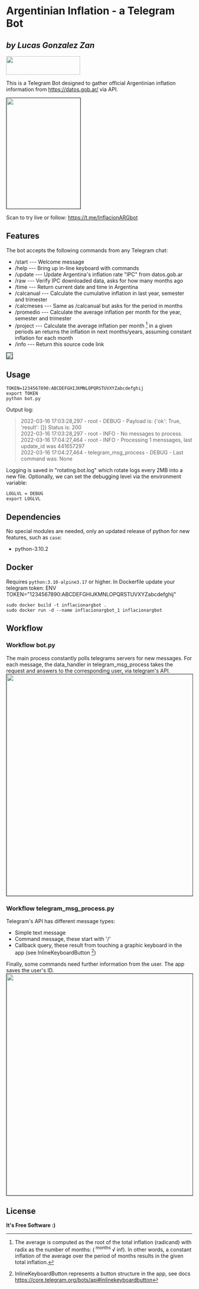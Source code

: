 
# Argentinian Inflation - a Telegram Bot
## _by Lucas Gonzalez Zan_



 <img src="logo.jpg"  width="200" height="50" href="https://www.linkedin.com/in/lucasgonzalezzan" />


This is a Telegram Bot designed to gather official Argentinian inflation information from https://datos.gob.ar/ via API.

 <img src="link.jpg"  width="200" height="300" border="1" align="center" />

Scan to try live or follow: https://t.me/InflacionARGbot

## Features

The bot accepts the following commands from any Telegram chat:

- /start 	---	Welcome message
- /help  	---	Bring up in-line keyboard with commands
- /update  	---	Update Argentina's inflation rate "IPC" from datos.gob.ar
- /raw --- Verify IPC downloaded data, asks for how many months ago
- /time  	---	Return current date and time in Argentina
- /calcanual   --- Calculate the cumulative inflation in last year, semester and trimester
- /calcmeses  ---	Same as /calcanual  but asks for the period in months
- /promedio --- Calculate the average inflation per month for the year, semester and trimester
- /project --- Calculate the average inflation per month [^1] in a given periods an returns the inflation in next months/years, assuming constant inflation for each month
- /info --- Return this source code link

[^1]: The average is computed as the root of the total inflation (radicand) with radix as the number of months:
(<sup> months </sup> √ inf). In other words, a constant inflation of the average over the period of months results in the given total inflation.

<!-- [![](livebot.gif), align=center]()
 --> 

 <img src="livebot.gif"   border="1" align="center" />


## Usage

 ```
TOKEN=1234567890:ABCDEFGHIJKMNLOPQRSTUVXYZabcdefghij 
export TOKEN
python bot.py
```

Output log:
> 2022-03-16 17:03:28,297 - root - DEBUG - Payload is: {'ok': True, 'result': []} Status is: 200 <br/>
> 2022-03-16 17:03:28,297 - root - INFO - No messages to process. <br/>
> 2022-03-16 17:04:27,464 - root - INFO - Processing 1 menssages, last update_id was 441657297 <br/>
> 2022-03-16 17:04:27,464 - telegram_msg_process - DEBUG - Last command was: None <br/>

Logging is saved in "rotating.bot.log" which rotate logs every 2MB into a new file. Optionally, we can set the debugging level via the environment variable:
``` 
LOGLVL = DEBUG
export LOGLVL
```

## Dependencies

No special modules are needed, only an updated release of python for new features, such as `case`:

- python-3.10.2


## Docker

Requires `python:3.10-alpine3.17` or higher.
In Dockerfile update your telegram token:
ENV TOKEN="1234567890:ABCDEFGHIJKMNLOPQRSTUVXYZabcdefghij"

```
sudo docker build -t inflacionargbot . 
sudo docker run -d --name inflacionargbot_1 inflacionargbot 
```

## Workflow

### Workflow bot.py
The main process constantly polls telegrams servers for new messages. For each message, the data_handler in telegram_msg_process takes the request and answers to the corresponding user, via telegram's API.
<img src="workflow_inflation_bot.svg" width="600" border="1" align="center" />  

### Workflow telegram_msg_process.py
Telegram's API has different message types:
- Simple text message
- Command message, these start with '/'
- Callback query, these result from touching a graphic keyboard in the app (see InlineKeyboardButton [^2])

[^2]: InlineKeyboardButton represents a button structure in the app, see docs https://core.telegram.org/bots/api#inlinekeyboardbutton 

Finally, some commands need further information from the user. The app saves the user's ID.
<img src="workflow_inflation_msg_process.svg" width="600" border="1" align="center" />

## License


**It's Free Software :)**
